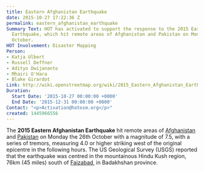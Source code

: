 ```yaml
---
title: Eastern Afghanistan Earthquake
date: 2015-10-27 17:22:36 Z
permalink: eastern_afghanistan_earthquake
Summary Text: HOT has activated to support the response to the 2015 Eastern Afghanistan
  Earthquake, which hit remote areas of Afghanistan and Pakistan on Monday the 26th
  October.
HOT Involvement: Disaster Mapping
Person:
- Katja Ulbert
- Russell Deffner
- Adityo Dwijananto
- Mhairi O'Hara
- Blake Girardot
Link: http://wiki.openstreetmap.org/wiki/2015_Eastern_Afghanistan_Earthquake
Duration:
  Start Date: '2015-10-27 00:00:00 +0000'
  End Date: '2015-12-31 00:00:00 +0000'
Contact: "<p>Activation@hotosm.org</p>"
created: 1445966556
---
```


<p>The <strong>2015 Eastern Afghanistan Earthquake</strong> hit remote areas of <a class="mw-redirect" title="Afghanistan" href="http://wiki.openstreetmap.org/wiki/Afghanistan">Afghanistan</a> and <a class="mw-redirect" title="Pakistan" href="http://wiki.openstreetmap.org/wiki/Pakistan">Pakistan</a> on Monday the 26th October with a magnitude of 7.5, with a series of tremors, measuring 4.0 or higher striking west of the original epicentre in the following hours. The US Geological Survey (USGS) reported that the earthquake was centred in the mountainous Hindu Kush region, 76km (45 miles) south of <a title="Faizabad" href="https://en.wikipedia.org/wiki/Fayzabad,_Badakhshan">Faizabad</a>, in Badakhshan province.</p>
